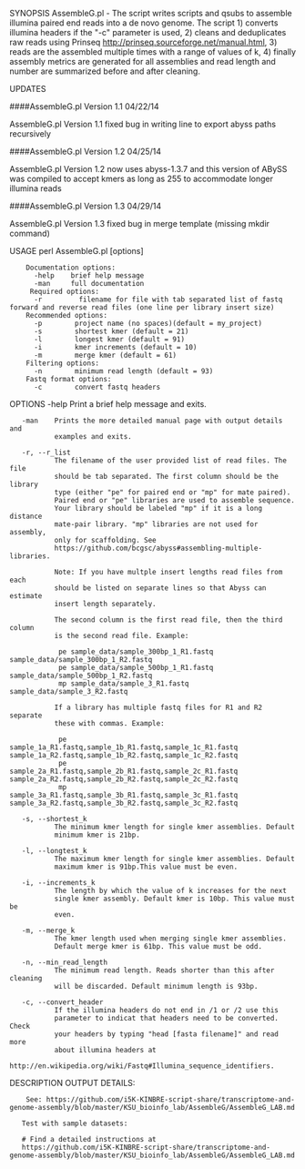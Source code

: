 SYNOPSIS
       AssembleG.pl - The script writes scripts and qsubs to assemble illumina
       paired end reads into a de novo genome. The script 1) converts illumina
       headers if the "-c" parameter is used, 2) cleans and deduplicates raw
       reads using Prinseq http://prinseq.sourceforge.net/manual.html, 3)
       reads are the assembled multiple times with a range of values of k, 4)
       finally assembly metrics are generated for all assemblies and read
       length and number are summarized before and after cleaning.

UPDATES

####AssembleG.pl Version 1.1 04/22/14

AssembleG.pl Version 1.1 fixed bug in writing line to export abyss
paths recursively

####AssembleG.pl Version 1.2 04/25/14

AssembleG.pl Version 1.2 now uses abyss-1.3.7 and this version of ABySS was compiled to accept kmers as long as 255 to accommodate longer illumina reads

####AssembleG.pl Version 1.3 04/29/14

AssembleG.pl Version 1.3 fixed bug in merge template (missing mkdir command)


USAGE
       perl AssembleG.pl [options]

        Documentation options:
          -help    brief help message
          -man     full documentation
         Required options:
          -r	     filename for file with tab separated list of fastq forward and reverse read files (one line per library insert size)
        Recommended options:
          -p        project name (no spaces)(default = my_project)
          -s        shortest kmer (default = 21)
          -l        longest kmer (default = 91)
          -i        kmer increments (default = 10)
          -m        merge kmer (default = 61)
        Filtering options:
          -n        minimum read length (default = 93)
        Fastq format options:
          -c        convert fastq headers

OPTIONS
       -help   Print a brief help message and exits.

       -man    Prints the more detailed manual page with output details and
               examples and exits.

       -r, --r_list
               The filename of the user provided list of read files. The file
               should be tab separated. The first column should be the library
               type (either "pe" for paired end or "mp" for mate paired).
               Paired end or "pe" libraries are used to assemble sequence.
               Your library should be labeled "mp" if it is a long distance
               mate-pair library. "mp" libraries are not used for assembly,
               only for scaffolding. See
               https://github.com/bcgsc/abyss#assembling-multiple-libraries.

               Note: If you have multple insert lengths read files from each
               should be listed on separate lines so that Abyss can estimate
               insert length separately.

               The second column is the first read file, then the third column
               is the second read file. Example:

                pe sample_data/sample_300bp_1_R1.fastq   sample_data/sample_300bp_1_R2.fastq
                pe sample_data/sample_500bp_1_R1.fastq   sample_data/sample_500bp_1_R2.fastq
                mp sample_data/sample_3_R1.fastq   sample_data/sample_3_R2.fastq

               If a library has multiple fastq files for R1 and R2 separate
               these with commas. Example:

                pe sample_1a_R1.fastq,sample_1b_R1.fastq,sample_1c_R1.fastq   sample_1a_R2.fastq,sample_1b_R2.fastq,sample_1c_R2.fastq
                pe sample_2a_R1.fastq,sample_2b_R1.fastq,sample_2c_R1.fastq   sample_2a_R2.fastq,sample_2b_R2.fastq,sample_2c_R2.fastq
                mp sample_3a_R1.fastq,sample_3b_R1.fastq,sample_3c_R1.fastq   sample_3a_R2.fastq,sample_3b_R2.fastq,sample_3c_R2.fastq

       -s, --shortest_k
               The minimum kmer length for single kmer assemblies. Default
               minimum kmer is 21bp.

       -l, --longtest_k
               The maximum kmer length for single kmer assemblies. Default
               maximum kmer is 91bp.This value must be even.

       -i, --increments_k
               The length by which the value of k increases for the next
               single kmer assembly. Default kmer is 10bp. This value must be
               even.

       -m, --merge_k
               The kmer length used when merging single kmer assemblies.
               Default merge kmer is 61bp. This value must be odd.

       -n, --min_read_length
               The minimum read length. Reads shorter than this after cleaning
               will be discarded. Default minimum length is 93bp.

       -c, --convert_header
               If the illumina headers do not end in /1 or /2 use this
               parameter to indicat that headers need to be converted. Check
               your headers by typing "head [fasta filename]" and read more
               about illumina headers at
               http://en.wikipedia.org/wiki/Fastq#Illumina_sequence_identifiers.

DESCRIPTION
       OUTPUT DETAILS:

        See: https://github.com/i5K-KINBRE-script-share/transcriptome-and-genome-assembly/blob/master/KSU_bioinfo_lab/AssembleG/AssembleG_LAB.md

       Test with sample datasets:

       # Find a detailed instructions at
       https://github.com/i5K-KINBRE-script-share/transcriptome-and-genome-assembly/blob/master/KSU_bioinfo_lab/AssembleG/AssembleG_LAB.md
